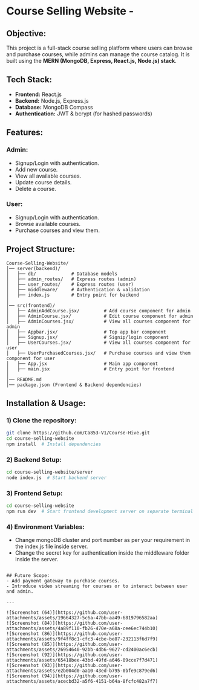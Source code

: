 # Course Selling Website -

## Objective:
This project is a full-stack course selling platform where users can browse and purchase courses, while admins can manage the course catalog. It is built using the **MERN (MongoDB, Express, React.js, Node.js) stack**.

## Tech Stack:
- **Frontend:** React.js
- **Backend:** Node.js, Express.js
- **Database:** MongoDB Compass
- **Authentication:** JWT & bcrypt (for hashed passwords)

## Features:
### Admin:
- Signup/Login with authentication.
- Add new course.
- View all available courses.
- Update course details.
- Delete a course.

### User:
- Signup/Login with authentication.
- Browse available courses.
- Purchase courses and view them.

## Project Structure:
```
Course-Selling-Website/
│── server(backend)/
│   ├── db/             # Database models
│   ├── admin_routes/   # Express routes (admin)
│   ├── user_routes/    # Express routes (user)
│   ├── middleware/     # Authentication & validation
│   ├── index.js        # Entry point for backend
│
│── src(frontend)/
│   ├── AdminAddCourse.jsx/         # Add course component for admin
│   ├── AdminCourse.jsx/            # Edit course component for admin
│   ├── AdminCourses.jsx/           # View all courses component for admin
│   ├── Appbar.jsx/                 # Top app bar component
│   ├── Signup.jsx/                 # Signip/login component
│   ├── UserCourses.jsx/            # View all courses component for user
│   ├── UserPurchasedCourses.jsx/   # Purchase courses and view them component for user
│   ├── App.jsx                     # Main app component
│   ├── main.jsx                    # Entry point for frontend
│
│── README.md
│── package.json (Frontend & Backend dependencies)
```

## Installation & Usage:
### 1) Clone the repository:
```sh
git clone https://github.com/Ca853-V1/Course-Hive.git
cd course-selling-website
npm install  # Install dependencies
```

### 2) Backend Setup:
```sh
cd course-selling-website/server
node index.js  # Start backend server
```

### 3) Frontend Setup:
```sh
cd course-selling-website
npm run dev  # Start frontend development server on separate terminal
```

### 4) Environment Variables:
- Change mongoDB cluster and port number as per your requirement in the index.js file inside server.
- Change the secret key for authentication inside the middleware folder inside the server.
```

## Future Scope:
- Add payment gateway to purchase courses.
- Introduce video streaming for courses or to interact between user and admin.

---

![Screenshot (64)](https://github.com/user-attachments/assets/19664327-5c6a-47bb-aa49-6819796582aa)
![Screenshot (84)](https://github.com/user-attachments/assets/4a89f110-fb26-470e-a68a-cee6ec744b10)
![Screenshot (86)](https://github.com/user-attachments/assets/9f4ff8c1-cfc3-4cbe-be87-232113f6d7f9)
![Screenshot (85)](https://github.com/user-attachments/assets/26954640-92bb-4db6-9627-cd2400ac6ecb)
![Screenshot (92)](https://github.com/user-attachments/assets/65418bee-43bd-49fd-a646-09cce7f7d471)
![Screenshot (93)](https://github.com/user-attachments/assets/e2b004d0-aa10-43ed-b795-0bfe9c879ed6)
![Screenshot (94)](https://github.com/user-attachments/assets/acecbd32-a5f6-4151-b64a-8fcfc482a7f7)

